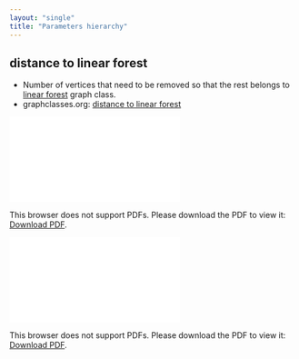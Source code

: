 ```yaml
---
layout: "single"
title: "Parameters hierarchy"
---
```

<!--this is a generated file-->

## distance to linear forest
* Number of vertices that need to be removed so that the rest belongs to [linear forest](#skQuFN) graph class.
* graphclasses.org: [distance to linear forest](https://www.graphclasses.org/classes/par_24.html)

<object data="../local_skQuFN_dist.pdf" type="application/pdf" width="100%" height="480px"><embed src="../local_skQuFN_dist.pdf"><p>This browser does not support PDFs. Please download the PDF to view it: <a href="../local_skQuFN_dist.pdf">Download PDF</a>.</p></embed></object>


<object data="../skQuFN_dist.pdf" type="application/pdf" width="100%" height="480px"><embed src="../skQuFN_dist.pdf"><p>This browser does not support PDFs. Please download the PDF to view it: <a href="../skQuFN_dist.pdf">Download PDF</a>.</p></embed></object>

